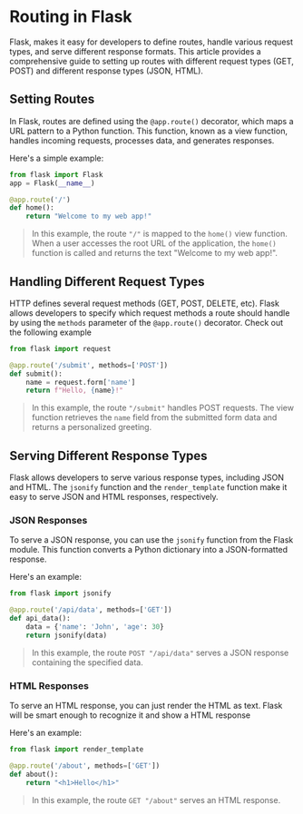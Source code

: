 # Routing in Flask

Flask, makes it easy for developers to define routes, handle various request types, and serve different response formats. This article provides a comprehensive guide to setting up routes with different request types (GET, POST) and different response types (JSON, HTML).

## Setting Routes
In Flask, routes are defined using the `@app.route()` decorator, which maps a URL pattern to a Python function. This function, known as a view function, handles incoming requests, processes data, and generates responses.

Here's a simple example:

```python
from flask import Flask
app = Flask(__name__)

@app.route('/')
def home():
    return "Welcome to my web app!"
```

> In this example, the route `"/"` is mapped to the `home()` view function. When a user accesses the root URL of the application, the `home()` function is called and returns the text "Welcome to my web app!".

## Handling Different Request Types

HTTP defines several request methods (GET, POST, DELETE, etc). Flask allows developers to specify which request methods a route should handle by using the `methods` parameter of the `@app.route()` decorator. Check out the following example

```python
from flask import request

@app.route('/submit', methods=['POST'])
def submit():
    name = request.form['name']
    return f"Hello, {name}!"
```

> In this example, the route `"/submit"` handles POST requests. The view function retrieves the `name` field from the submitted form data and returns a personalized greeting.

## Serving Different Response Types

Flask allows developers to serve various response types, including JSON and HTML. The `jsonify` function and the `render_template` function make it easy to serve JSON and HTML responses, respectively.

### JSON Responses

To serve a JSON response, you can use the `jsonify` function from the Flask module. This function converts a Python dictionary into a JSON-formatted response.

Here's an example:

```python
from flask import jsonify

@app.route('/api/data', methods=['GET'])
def api_data():
    data = {'name': 'John', 'age': 30}
    return jsonify(data)
```

> In this example, the route `POST "/api/data"` serves a JSON response containing the specified data.

### HTML Responses

To serve an HTML response, you can just render the HTML as text. Flask will be smart enough to recognize it and show a HTML response

Here's an example:

```python
from flask import render_template

@app.route('/about', methods=['GET'])
def about():
    return "<h1>Hello</h1>"
```

> In this example, the route `GET "/about"` serves an HTML response.
